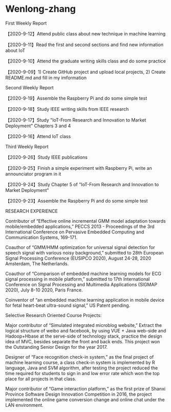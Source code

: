# Wenlong-zhang

First Weekly Report


【2020-9-12】Attend public class about new technique in machine learning 
 
【2020-9-11】Read the first and second sections and find new information about IoT  
 
【2020-9-10】Attend the graduate writing skills class and do some practice 
 
【2020-9-09】1) Create GitHub project and upload local projects, 2) Create README.md and fill in my imformation 

Second Weekly Report

【2020-9-19】Assemble the Raspberry Pi and do some simple test

【2020-9-18】Study IEEE writing skills from IEEE research

【2020-9-17】Study "IoT-From Research and Innovation to Market Deployment" Chapters 3 and 4 

【2020-9-16】Attend IoT class

Third Weekly Report

【2020-9-26】Study IEEE publications 

【2020-9-25】Finish a simple experiment with Raspberry Pi, write an announciator program in it

【2020-9-24】Study Chapter 5 of "IoT-From Research and Innovation to Market Deployment"

【2020-9-23】Assemble the Raspberry Pi and do some simple test

RESEARCH EXPERIENCE 

Contributor of “Effective online incremental GMM model adaptation towards mobile/embedded applications,” PECCS 2013 - Proceedings of the 3rd International Conference on Pervasive Embedded Computing and Communication Systems, 169-171.  

Coauthor of “GMM/HMM optimization for universal signal detection for speech signal with various noisy background,” submitted to 28th European Signal Processing Conference (EUSIPCO 2020), August 24-28, 2020 Amsterdam, The Netherlands.

Coauthor of “Comparison of embedded machine learning models for ECG signal processing in mobile platform,” submitted to 17th International Conference on Signal Processing and Multimedia Applications (SIGMAP 2020), July 8-10 2020, Paris France. 

Coinventor of “an embedded machine learning application in mobile device for fetal heart-beat ultra-sound signal,” US Patent pending.

Selective Research Oriented Course Projects:

Major contributor of “Simulated integrated microblog website,” Extract the logical structure of weibo and facebook, by using VUE + Java web-side and Hadoop+Hbase at the serve-side of technology stack, practice the design idea of MVC, besides separate the front and back ends. This project won the Outstanding Senior Design for the year 2017.

Designer of “Face recognition check-in system,” as the final project of machine learning course, a class check-in system is implemented by R language, Java and SVM algorithm, after testing the project reduced the time required for students to sign in and low error rate which won the top place for all projects in that class. 

Major contributor of “Game interaction platform,” as the first prize of Shanxi Province Software Design Innovation Competition in 2016, the project implemented the online game conversion change and online chat under the LAN environment. 
